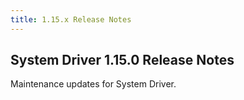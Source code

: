 ```yaml
---
title: 1.15.x Release Notes
---
```




## System Driver 1.15.0 Release Notes

Maintenance updates for System Driver.
